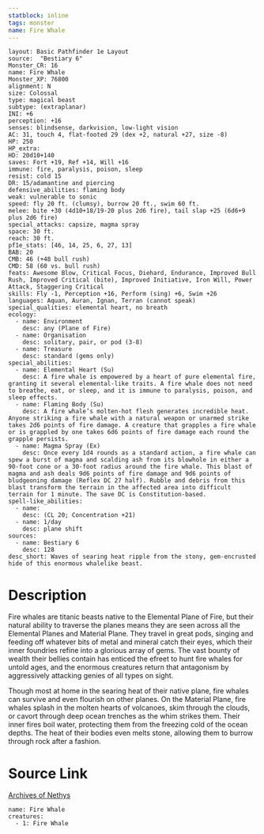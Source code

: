 ```yaml
---
statblock: inline
tags: monster
name: Fire Whale
---
```

```statblock
layout: Basic Pathfinder 1e Layout
source:  "Bestiary 6"
Monster_CR: 16
name: Fire Whale
Monster_XP: 76800
alignment: N
size: Colossal
type: magical beast
subtype: (extraplanar)
INI: +6
perception: +16
senses: blindsense, darkvision, low-light vision
AC: 31, touch 4, flat-footed 29 (dex +2, natural +27, size -8)
HP: 250
HP_extra: 
HD: 20d10+140
saves: Fort +19, Ref +14, Will +16
immune: fire, paralysis, poison, sleep
resist: cold 15
DR: 15/adamantine and piercing
defensive_abilities: flaming body
weak: vulnerable to sonic
speed: fly 20 ft. (clumsy), burrow 20 ft., swim 60 ft.
melee: bite +30 (4d10+18/19-20 plus 2d6 fire), tail slap +25 (6d6+9 plus 2d6 fire)
special_attacks: capsize, magma spray
space: 30 ft.
reach: 30 ft.
pf1e_stats: [46, 14, 25, 6, 27, 13]
BAB: 20
CMB: 46 (+48 bull rush)
CMD: 58 (60 vs. bull rush)
feats: Awesome Blow, Critical Focus, Diehard, Endurance, Improved Bull Rush, Improved Critical (bite), Improved Initiative, Iron Will, Power Attack, Staggering Critical
skills: Fly -1, Perception +16, Perform (sing) +6, Swim +26
languages: Aquan, Auran, Ignan, Terran (cannot speak)
special_qualities: elemental heart, no breath
ecology:
  - name: Environment
    desc: any (Plane of Fire)
  - name: Organisation
    desc: solitary, pair, or pod (3-8)
  - name: Treasure
    desc: standard (gems only)
special_abilities:
  - name: Elemental Heart (Su)
    desc: A fire whale is empowered by a heart of pure elemental fire, granting it several elemental-like traits. A fire whale does not need to breathe, eat, or sleep, and it is immune to paralysis, poison, and sleep effects.
  - name: Flaming Body (Su)
    desc: A fire whale’s molten-hot flesh generates incredible heat. Anyone striking a fire whale with a natural weapon or unarmed strike takes 2d6 points of fire damage. A creature that grapples a fire whale or is grappled by one takes 6d6 points of fire damage each round the grapple persists.
  - name: Magma Spray (Ex)
    desc: Once every 1d4 rounds as a standard action, a fire whale can spew a burst of magma and scalding ash from its blowhole in either a 90-foot cone or a 30-foot radius around the fire whale. This blast of magma and ash deals 9d6 points of fire damage and 9d6 points of bludgeoning damage (Reflex DC 27 half). Rubble and debris from this blast transform the terrain in the affected area into difficult terrain for 1 minute. The save DC is Constitution-based.
spell-like_abilities:
  - name:
    desc: (CL 20; Concentration +21)
  - name: 1/day
    desc: plane shift
sources:
  - name: Bestiary 6
    desc: 128
desc_short: Waves of searing heat ripple from the stony, gem-encrusted hide of this enormous whalelike beast.
```
# Description
Fire whales are titanic beasts native to the Elemental Plane of Fire, but their natural ability to traverse the planes means they are seen across all the Elemental Planes and Material Plane. They travel in great pods, singing and feeding off whatever bits of metal and mineral catch their eyes, which their inner foundries refine into a glorious array of gems. The vast bounty of wealth their bellies contain has enticed the efreet to hunt fire whales for untold ages, and the enormous creatures return that antagonism by aggressively attacking genies of all types on sight. 

Though most at home in the searing heat of their native plane, fire whales can survive and even flourish on other planes. On the Material Plane, fire whales splash in the molten hearts of volcanoes, skim through the clouds, or cavort through deep ocean trenches as the whim strikes them. Their inner fires boil water, protecting them from the freezing cold of the ocean depths. The heat of their bodies even melts stone, allowing them to burrow through rock after a fashion.
# Source Link
[Archives of Nethys](https://aonprd.com/MonsterDisplay.aspx?ItemName=Fire%20Whale)
```encounter-table
name: Fire Whale
creatures:
  - 1: Fire Whale
```
